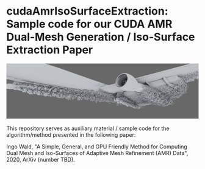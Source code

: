 # cudaAmrIsoSurfaceExtraction: Sample code for our CUDA AMR Dual-Mesh Generation / Iso-Surface Extraction Paper

![ecosys.pbrt](teaser2.png "exajet teaser")

This repository serves as auxiliary material / sample code for the
algorithm/method presented in the following paper:

Ingo Wald, "A Simple, General, and GPU Friendly Method for Computing
Dual Mesh and Iso-Surfaces of Adaptive Mesh Refinement (AMR) Data",
2020, ArXiv (number TBD).


